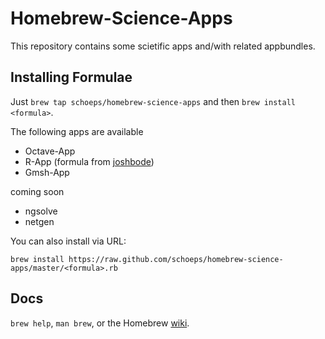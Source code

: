 Homebrew-Science-Apps
============
This repository contains some scietific apps and/with related appbundles.

Installing Formulae
--------------------------------
Just `brew tap schoeps/homebrew-science-apps` and then `brew install <formula>`.

The following apps are available 
- Octave-App
- R-App (formula from [joshbode][])
- Gmsh-App

coming soon
- ngsolve
- netgen

You can also install via URL:

```
brew install https://raw.github.com/schoeps/homebrew-science-apps/master/<formula>.rb
```

Docs
----
`brew help`, `man brew`, or the Homebrew [wiki][].

[wiki]:http://wiki.github.com/mxcl/homebrew
[joshbode]:https://github.com/joshbode/homebrew-extra
